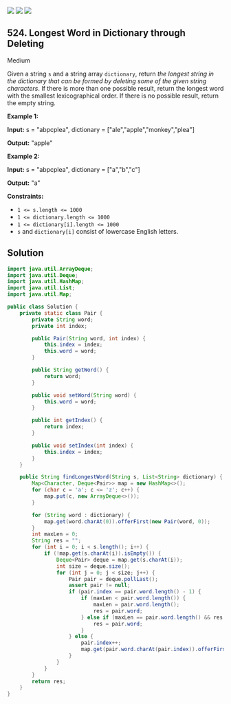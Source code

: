 [![](https://img.shields.io/github/stars/javadev/LeetCode-in-Java?label=Stars&style=flat-square)](https://github.com/javadev/LeetCode-in-Java)
[![](https://img.shields.io/github/forks/javadev/LeetCode-in-Java?label=Fork%20me%20on%20GitHub%20&style=flat-square)](https://github.com/javadev/LeetCode-in-Java/fork)
[![](https://img.shields.io/badge/-LeetCode%20in%20Kotlin-blue?style=flat-square)](https://github.com/javadev/LeetCode-in-Kotlin)

## 524\. Longest Word in Dictionary through Deleting

Medium

Given a string `s` and a string array `dictionary`, return _the longest string in the dictionary that can be formed by deleting some of the given string characters_. If there is more than one possible result, return the longest word with the smallest lexicographical order. If there is no possible result, return the empty string.

**Example 1:**

**Input:** s = "abpcplea", dictionary = ["ale","apple","monkey","plea"]

**Output:** "apple"

**Example 2:**

**Input:** s = "abpcplea", dictionary = ["a","b","c"]

**Output:** "a"

**Constraints:**

*   `1 <= s.length <= 1000`
*   `1 <= dictionary.length <= 1000`
*   `1 <= dictionary[i].length <= 1000`
*   `s` and `dictionary[i]` consist of lowercase English letters.

## Solution

```java
import java.util.ArrayDeque;
import java.util.Deque;
import java.util.HashMap;
import java.util.List;
import java.util.Map;

public class Solution {
    private static class Pair {
        private String word;
        private int index;

        public Pair(String word, int index) {
            this.index = index;
            this.word = word;
        }

        public String getWord() {
            return word;
        }

        public void setWord(String word) {
            this.word = word;
        }

        public int getIndex() {
            return index;
        }

        public void setIndex(int index) {
            this.index = index;
        }
    }

    public String findLongestWord(String s, List<String> dictionary) {
        Map<Character, Deque<Pair>> map = new HashMap<>();
        for (char c = 'a'; c <= 'z'; c++) {
            map.put(c, new ArrayDeque<>());
        }

        for (String word : dictionary) {
            map.get(word.charAt(0)).offerFirst(new Pair(word, 0));
        }
        int maxLen = 0;
        String res = "";
        for (int i = 0; i < s.length(); i++) {
            if (!map.get(s.charAt(i)).isEmpty()) {
                Deque<Pair> deque = map.get(s.charAt(i));
                int size = deque.size();
                for (int j = 0; j < size; j++) {
                    Pair pair = deque.pollLast();
                    assert pair != null;
                    if (pair.index == pair.word.length() - 1) {
                        if (maxLen < pair.word.length()) {
                            maxLen = pair.word.length();
                            res = pair.word;
                        } else if (maxLen == pair.word.length() && res.compareTo(pair.word) > 0) {
                            res = pair.word;
                        }
                    } else {
                        pair.index++;
                        map.get(pair.word.charAt(pair.index)).offerFirst(pair);
                    }
                }
            }
        }
        return res;
    }
}
```